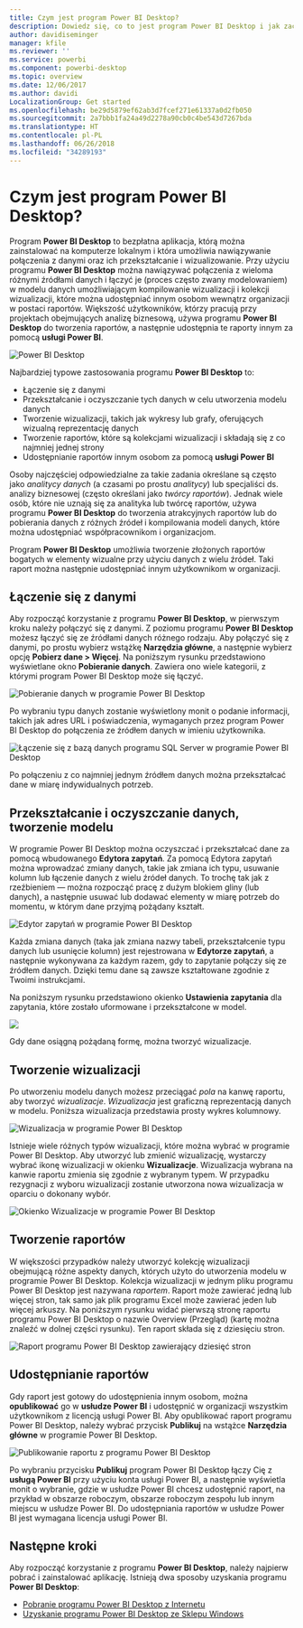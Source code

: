 ```yaml
---
title: Czym jest program Power BI Desktop?
description: Dowiedz się, co to jest program Power BI Desktop i jak zacząć z niego korzystać
author: davidiseminger
manager: kfile
ms.reviewer: ''
ms.service: powerbi
ms.component: powerbi-desktop
ms.topic: overview
ms.date: 12/06/2017
ms.author: davidi
LocalizationGroup: Get started
ms.openlocfilehash: be29d5879ef62ab3d7fcef271e61337a0d2fb050
ms.sourcegitcommit: 2a7bbb1fa24a49d2278a90cb0c4be543d7267bda
ms.translationtype: HT
ms.contentlocale: pl-PL
ms.lasthandoff: 06/26/2018
ms.locfileid: "34289193"
---
```

# <a name="what-is-power-bi-desktop"></a>Czym jest program Power BI Desktop?

Program **Power BI Desktop** to bezpłatna aplikacja, którą można zainstalować na komputerze lokalnym i która umożliwia nawiązywanie połączenia z danymi oraz ich przekształcanie i wizualizowanie. Przy użyciu programu **Power BI Desktop** można nawiązywać połączenia z wieloma różnymi źródłami danych i łączyć je (proces często zwany modelowaniem) w modelu danych umożliwiającym kompilowanie wizualizacji i kolekcji wizualizacji, które można udostępniać innym osobom wewnątrz organizacji w postaci raportów. Większość użytkowników, którzy pracują przy projektach obejmujących analizę biznesową, używa programu **Power BI Desktop** do tworzenia raportów, a następnie udostępnia te raporty innym za pomocą **usługi Power BI**.

![Power BI Desktop](media/desktop-what-is-desktop/what-is-desktop_01.png)

Najbardziej typowe zastosowania programu **Power BI Desktop** to:

* Łączenie się z danymi
* Przekształcanie i oczyszczanie tych danych w celu utworzenia modelu danych
* Tworzenie wizualizacji, takich jak wykresy lub grafy, oferujących wizualną reprezentację danych
* Tworzenie raportów, które są kolekcjami wizualizacji i składają się z co najmniej jednej strony
* Udostępnianie raportów innym osobom za pomocą **usługi Power BI**

Osoby najczęściej odpowiedzialne za takie zadania określane są często jako *analitycy danych* (a czasami po prostu *analitycy*) lub specjaliści ds. analizy biznesowej (często określani jako *twórcy raportów*). Jednak wiele osób, które nie uznają się za analityka lub twórcę raportów, używa programu **Power BI Desktop** do tworzenia atrakcyjnych raportów lub do pobierania danych z różnych źródeł i kompilowania modeli danych, które można udostępniać współpracownikom i organizacjom.

Program **Power BI Desktop** umożliwia tworzenie złożonych raportów bogatych w elementy wizualne przy użyciu danych z wielu źródeł. Taki raport można następnie udostępniać innym użytkownikom w organizacji. 

## <a name="connect-to-data"></a>Łączenie się z danymi
Aby rozpocząć korzystanie z programu **Power BI Desktop**, w pierwszym kroku należy połączyć się z danymi. Z poziomu programu **Power BI Desktop** możesz łączyć się ze źródłami danych różnego rodzaju. Aby połączyć się z danymi, po prostu wybierz wstążkę **Narzędzia główne**, a następnie wybierz opcję **Pobierz dane > Więcej**. Na poniższym rysunku przedstawiono wyświetlane okno **Pobieranie danych**. Zawiera ono wiele kategorii, z którymi program Power BI Desktop może się łączyć.

![Pobieranie danych w programie Power BI Desktop](media/desktop-what-is-desktop/what-is-desktop_02.png)

Po wybraniu typu danych zostanie wyświetlony monit o podanie informacji, takich jak adres URL i poświadczenia, wymaganych przez program Power BI Desktop do połączenia ze źródłem danych w imieniu użytkownika.

![Łączenie się z bazą danych programu SQL Server w programie Power BI Desktop](media/desktop-what-is-desktop/what-is-desktop_03.png)

Po połączeniu z co najmniej jednym źródłem danych można przekształcać dane w miarę indywidualnych potrzeb.

## <a name="transform-and-clean-data-create-a-model"></a>Przekształcanie i oczyszczanie danych, tworzenie modelu

W programie Power BI Desktop można oczyszczać i przekształcać dane za pomocą wbudowanego **Edytora zapytań**. Za pomocą Edytora zapytań można wprowadzać zmiany danych, takie jak zmiana ich typu, usuwanie kolumn lub łączenie danych z wielu źródeł danych. To trochę tak jak z rzeźbieniem — można rozpocząć pracę z dużym blokiem gliny (lub danych), a następnie usuwać lub dodawać elementy w miarę potrzeb do momentu, w którym dane przyjmą pożądany kształt. 

![Edytor zapytań w programie Power BI Desktop](media/desktop-getting-started/designer_gsg_editquery.png)

Każda zmiana danych (taka jak zmiana nazwy tabeli, przekształcenie typu danych lub usunięcie kolumn) jest rejestrowana w **Edytorze zapytań**, a następnie wykonywana za każdym razem, gdy to zapytanie połączy się ze źródłem danych. Dzięki temu dane są zawsze kształtowane zgodnie z Twoimi instrukcjami.

Na poniższym rysunku przedstawiono okienko **Ustawienia zapytania** dla zapytania, które zostało uformowane i przekształcone w model.

 ![](media/desktop-getting-started/shapecombine_querysettingsfinished.png)

Gdy dane osiągną pożądaną formę, można tworzyć wizualizacje. 

## <a name="create-visuals"></a>Tworzenie wizualizacji 

Po utworzeniu modelu danych możesz przeciągać *pola* na kanwę raportu, aby tworzyć *wizualizacje*. *Wizualizacja* jest graficzną reprezentacją danych w modelu. Poniższa wizualizacja przedstawia prosty wykres kolumnowy. 

![Wizualizacja w programie Power BI Desktop](media/desktop-what-is-desktop/what-is-desktop_04.png)

Istnieje wiele różnych typów wizualizacji, które można wybrać w programie Power BI Desktop. Aby utworzyć lub zmienić wizualizację, wystarczy wybrać ikonę wizualizacji w okienku **Wizualizacje**. Wizualizacja wybrana na kanwie raportu zmienia się zgodnie z wybranym typem. W przypadku rezygnacji z wyboru wizualizacji zostanie utworzona nowa wizualizacja w oparciu o dokonany wybór.

![Okienko Wizualizacje w programie Power BI Desktop](media/desktop-what-is-desktop/what-is-desktop_05.png)

## <a name="create-reports"></a>Tworzenie raportów

W większości przypadków należy utworzyć kolekcję wizualizacji obejmującą różne aspekty danych, których użyto do utworzenia modelu w programie Power BI Desktop. Kolekcja wizualizacji w jednym pliku programu Power BI Desktop jest nazywana *raportem*. Raport może zawierać jedną lub więcej stron, tak samo jak plik programu Excel może zawierać jeden lub więcej arkuszy. Na poniższym rysunku widać pierwszą stronę raportu programu Power BI Desktop o nazwie Overview (Przegląd) (kartę można znaleźć w dolnej części rysunku). Ten raport składa się z dziesięciu stron.

![Raport programu Power BI Desktop zawierający dziesięć stron](media/desktop-what-is-desktop/what-is-desktop_01.png)

## <a name="share-reports"></a>Udostępnianie raportów

Gdy raport jest gotowy do udostępnienia innym osobom, można **opublikować** go w **usłudze Power BI** i udostępnić w organizacji wszystkim użytkownikom z licencją usługi Power BI. Aby opublikować raport programu Power BI Desktop, należy wybrać przycisk **Publikuj** na wstążce **Narzędzia główne** w programie Power BI Desktop.

![Publikowanie raportu z programu Power BI Desktop](media/desktop-what-is-desktop/what-is-desktop_06.png)

Po wybraniu przycisku **Publikuj** program Power BI Desktop łączy Cię z **usługą Power BI** przy użyciu konta usługi Power BI, a następnie wyświetla monit o wybranie, gdzie w usłudze Power BI chcesz udostępnić raport, na przykład w obszarze roboczym, obszarze roboczym zespołu lub innym miejscu w usłudze Power BI. Do udostępniania raportów w usłudze Power BI jest wymagana licencja usługi Power BI.


## <a name="next-steps"></a>Następne kroki

Aby rozpocząć korzystanie z programu **Power BI Desktop**, należy najpierw pobrać i zainstalować aplikację. Istnieją dwa sposoby uzyskania programu **Power BI Desktop**:

* [Pobranie programu Power BI Desktop z Internetu](desktop-get-the-desktop.md)
* [Uzyskanie programu Power BI Desktop ze Sklepu Windows](http://aka.ms/pbidesktopstore)
